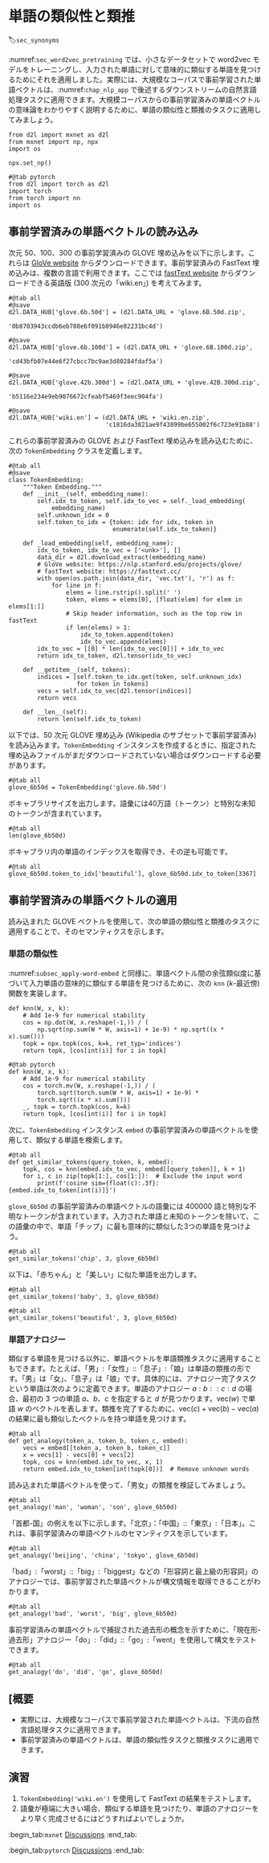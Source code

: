 # 単語の類似性と類推
:label:`sec_synonyms`

:numref:`sec_word2vec_pretraining` では、小さなデータセットで word2vec モデルをトレーニングし、入力された単語に対して意味的に類似する単語を見つけるためにそれを適用しました。実際には、大規模なコーパスで事前学習された単語ベクトルは、:numref:`chap_nlp_app` で後述するダウンストリームの自然言語処理タスクに適用できます。大規模コーパスからの事前学習済みの単語ベクトルの意味論をわかりやすく説明するために、単語の類似性と類推のタスクに適用してみましょう。

```{.python .input}
from d2l import mxnet as d2l
from mxnet import np, npx
import os

npx.set_np()
```

```{.python .input}
#@tab pytorch
from d2l import torch as d2l
import torch
from torch import nn
import os
```

## 事前学習済みの単語ベクトルの読み込み

次元 50、100、300 の事前学習済みの GLOVE 埋め込みを以下に示します。これらは [GloVe website](https://nlp.stanford.edu/projects/glove/) からダウンロードできます。事前学習済みの FastText 埋め込みは、複数の言語で利用できます。ここでは [fastText website](https://fasttext.cc/) からダウンロードできる英語版 (300 次元の「wiki.en」) を考えてみます。

```{.python .input}
#@tab all
#@save
d2l.DATA_HUB['glove.6b.50d'] = (d2l.DATA_URL + 'glove.6B.50d.zip',
                                '0b8703943ccdb6eb788e6f091b8946e82231bc4d')

#@save
d2l.DATA_HUB['glove.6b.100d'] = (d2l.DATA_URL + 'glove.6B.100d.zip',
                                 'cd43bfb07e44e6f27cbcc7bc9ae3d80284fdaf5a')

#@save
d2l.DATA_HUB['glove.42b.300d'] = (d2l.DATA_URL + 'glove.42B.300d.zip',
                                  'b5116e234e9eb9076672cfeabf5469f3eec904fa')

#@save
d2l.DATA_HUB['wiki.en'] = (d2l.DATA_URL + 'wiki.en.zip',
                           'c1816da3821ae9f43899be655002f6c723e91b88')
```

これらの事前学習済みの GLOVE および FastText 埋め込みを読み込むために、次の `TokenEmbedding` クラスを定義します。

```{.python .input}
#@tab all
#@save
class TokenEmbedding:
    """Token Embedding."""
    def __init__(self, embedding_name):
        self.idx_to_token, self.idx_to_vec = self._load_embedding(
            embedding_name)
        self.unknown_idx = 0
        self.token_to_idx = {token: idx for idx, token in
                             enumerate(self.idx_to_token)}

    def _load_embedding(self, embedding_name):
        idx_to_token, idx_to_vec = ['<unk>'], []
        data_dir = d2l.download_extract(embedding_name)
        # GloVe website: https://nlp.stanford.edu/projects/glove/
        # fastText website: https://fasttext.cc/
        with open(os.path.join(data_dir, 'vec.txt'), 'r') as f:
            for line in f:
                elems = line.rstrip().split(' ')
                token, elems = elems[0], [float(elem) for elem in elems[1:]]
                # Skip header information, such as the top row in fastText
                if len(elems) > 1:
                    idx_to_token.append(token)
                    idx_to_vec.append(elems)
        idx_to_vec = [[0] * len(idx_to_vec[0])] + idx_to_vec
        return idx_to_token, d2l.tensor(idx_to_vec)

    def __getitem__(self, tokens):
        indices = [self.token_to_idx.get(token, self.unknown_idx)
                   for token in tokens]
        vecs = self.idx_to_vec[d2l.tensor(indices)]
        return vecs

    def __len__(self):
        return len(self.idx_to_token)
```

以下では、50 次元 GLOVE 埋め込み (Wikipedia のサブセットで事前学習済み) を読み込みます。`TokenEmbedding` インスタンスを作成するときに、指定された埋め込みファイルがまだダウンロードされていない場合はダウンロードする必要があります。

```{.python .input}
#@tab all
glove_6b50d = TokenEmbedding('glove.6b.50d')
```

ボキャブラリサイズを出力します。語彙には40万語（トークン）と特別な未知のトークンが含まれています。

```{.python .input}
#@tab all
len(glove_6b50d)
```

ボキャブラリ内の単語のインデックスを取得でき、その逆も可能です。

```{.python .input}
#@tab all
glove_6b50d.token_to_idx['beautiful'], glove_6b50d.idx_to_token[3367]
```

## 事前学習済みの単語ベクトルの適用

読み込まれた GLOVE ベクトルを使用して、次の単語の類似性と類推のタスクに適用することで、そのセマンティクスを示します。 

### 単語の類似性

:numref:`subsec_apply-word-embed` と同様に、単語ベクトル間の余弦類似度に基づいて入力単語の意味的に類似する単語を見つけるために、次の `knn` ($k$-最近傍) 関数を実装します。

```{.python .input}
def knn(W, x, k):
    # Add 1e-9 for numerical stability
    cos = np.dot(W, x.reshape(-1,)) / (
        np.sqrt(np.sum(W * W, axis=1) + 1e-9) * np.sqrt((x * x).sum()))
    topk = npx.topk(cos, k=k, ret_typ='indices')
    return topk, [cos[int(i)] for i in topk]
```

```{.python .input}
#@tab pytorch
def knn(W, x, k):
    # Add 1e-9 for numerical stability
    cos = torch.mv(W, x.reshape(-1,)) / (
        torch.sqrt(torch.sum(W * W, axis=1) + 1e-9) *
        torch.sqrt((x * x).sum()))
    _, topk = torch.topk(cos, k=k)
    return topk, [cos[int(i)] for i in topk]
```

次に、`TokenEmbedding` インスタンス `embed` の事前学習済みの単語ベクトルを使用して、類似する単語を検索します。

```{.python .input}
#@tab all
def get_similar_tokens(query_token, k, embed):
    topk, cos = knn(embed.idx_to_vec, embed[[query_token]], k + 1)
    for i, c in zip(topk[1:], cos[1:]):  # Exclude the input word
        print(f'cosine sim={float(c):.3f}: {embed.idx_to_token[int(i)]}')
```

`glove_6b50d` の事前学習済みの単語ベクトルの語彙には 400000 語と特別な不明なトークンが含まれています。入力された単語と未知のトークンを除いて、この語彙の中で、単語「チップ」に最も意味的に類似した3つの単語を見つけよう。

```{.python .input}
#@tab all
get_similar_tokens('chip', 3, glove_6b50d)
```

以下は、「赤ちゃん」と「美しい」に似た単語を出力します。

```{.python .input}
#@tab all
get_similar_tokens('baby', 3, glove_6b50d)
```

```{.python .input}
#@tab all
get_similar_tokens('beautiful', 3, glove_6b50d)
```

### 単語アナロジー

類似する単語を見つける以外に、単語ベクトルを単語類推タスクに適用することもできます。たとえば、「男」:「女性」::「息子」:「娘」は単語の類推の形です。「男」は「女」、「息子」は「娘」です。具体的には、アナロジー完了タスクという単語は次のように定義できます。単語のアナロジー $a : b :: c : d$ の場合、最初の 3 つの単語 $a$、$b$、$c$ を指定すると $d$ が見つかります。$\text{vec}(w)$ で単語 $w$ のベクトルを表します。類推を完了するために、$\text{vec}(c)+\text{vec}(b)-\text{vec}(a)$の結果に最も類似したベクトルを持つ単語を見つけます。

```{.python .input}
#@tab all
def get_analogy(token_a, token_b, token_c, embed):
    vecs = embed[[token_a, token_b, token_c]]
    x = vecs[1] - vecs[0] + vecs[2]
    topk, cos = knn(embed.idx_to_vec, x, 1)
    return embed.idx_to_token[int(topk[0])]  # Remove unknown words
```

読み込まれた単語ベクトルを使って、「男女」の類推を検証してみましょう。

```{.python .input}
#@tab all
get_analogy('man', 'woman', 'son', glove_6b50d)
```

「首都-国」の例えを以下に示します。「北京」：「中国」::「東京」:「日本」。これは、事前学習済みの単語ベクトルのセマンティクスを示しています。

```{.python .input}
#@tab all
get_analogy('beijing', 'china', 'tokyo', glove_6b50d)
```

「bad」:「worst」::「big」:「biggest」などの「形容詞と最上級の形容詞」のアナロジーでは、事前学習された単語ベクトルが構文情報を取得できることがわかります。

```{.python .input}
#@tab all
get_analogy('bad', 'worst', 'big', glove_6b50d)
```

事前学習済みの単語ベクトルで捕捉された過去形の概念を示すために、「現在形-過去形」アナロジー「do」:「did」::「go」:「went」を使用して構文をテストできます。

```{.python .input}
#@tab all
get_analogy('do', 'did', 'go', glove_6b50d)
```

## [概要

* 実際には、大規模なコーパスで事前学習された単語ベクトルは、下流の自然言語処理タスクに適用できます。
* 事前学習済みの単語ベクトルは、単語の類似性タスクと類推タスクに適用できます。

## 演習

1. `TokenEmbedding('wiki.en')` を使用して FastText の結果をテストします。
1. 語彙が極端に大きい場合、類似する単語を見つけたり、単語のアナロジーをより早く完成させるにはどうすればよいでしょうか。

:begin_tab:`mxnet`
[Discussions](https://discuss.d2l.ai/t/387)
:end_tab:

:begin_tab:`pytorch`
[Discussions](https://discuss.d2l.ai/t/1336)
:end_tab:
